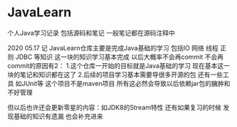 # JavaLearn

个人Java学习记录 包括源码和笔记 一般笔记都在源码注释中

2020 05.17 记
JavaLearn仓库主要是完成Java基础的学习
包括IO 网络 线程 正则 JDBC 等知识 这一块的知识学习基本完成
以后大概率不会再commit 
不会再commit的原因有2：
1.这个仓库一开始的目标就是Java基础的学习 现在基本这一块的笔记和知识都在这了
2.后续的项目学习基本需要导很多开源的包 还有一些工具 如JUnit等 这个项目不是maven项目 所有这必然会导致以后依赖jar包的臃肿和不好管理

但以后也许还会更新零星的内容：如JDK8的Stream特性 还有如果复习的时候 发现基础的知识有遗漏 也会补充进来
